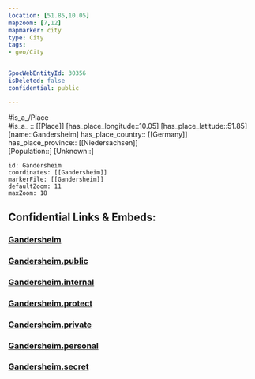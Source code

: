 ```yaml
---
location: [51.85,10.05] 
mapzoom: [7,12] 
mapmarker: city 
type: City
tags:
- geo/City


SpocWebEntityId: 30356
isDeleted: false
confidential: public

---
```

#is_a_/Place  
#is_a_ :: [[Place]] 
[has_place_longitude::10.05] 
[has_place_latitude::51.85] 
[name::Gandersheim] 
has_place_country:: [[Germany]]  
has_place_province:: [[Niedersachsen]]  
[Population::] 
[Unknown::] 


```leaflet
id: Gandersheim
coordinates: [[Gandersheim]] 
markerFile: [[Gandersheim]] 
defaultZoom: 11 
maxZoom: 18
```


## Confidential Links & Embeds: 

### [Gandersheim](/_Standards/Earth/Continent/Europe/Europe~Central/Germany/Germany~West/Niedersachsen/counties~Niedersachsen/Northeim/cities~Northeim/Bad_Gandersheim/boroughs~Bad_Gandersheim/Gandersheim.md) 

### [Gandersheim.public](/_public/Earth/Continent/Europe/Europe~Central/Germany/Germany~West/Niedersachsen/counties~Niedersachsen/Northeim/cities~Northeim/Bad_Gandersheim/boroughs~Bad_Gandersheim/Gandersheim.public.md) 

### [Gandersheim.internal](/_internal/Earth/Continent/Europe/Europe~Central/Germany/Germany~West/Niedersachsen/counties~Niedersachsen/Northeim/cities~Northeim/Bad_Gandersheim/boroughs~Bad_Gandersheim/Gandersheim.internal.md) 

### [Gandersheim.protect](/_protect/Earth/Continent/Europe/Europe~Central/Germany/Germany~West/Niedersachsen/counties~Niedersachsen/Northeim/cities~Northeim/Bad_Gandersheim/boroughs~Bad_Gandersheim/Gandersheim.protect.md) 

### [Gandersheim.private](/_private/Earth/Continent/Europe/Europe~Central/Germany/Germany~West/Niedersachsen/counties~Niedersachsen/Northeim/cities~Northeim/Bad_Gandersheim/boroughs~Bad_Gandersheim/Gandersheim.private.md) 

### [Gandersheim.personal](/_personal/Earth/Continent/Europe/Europe~Central/Germany/Germany~West/Niedersachsen/counties~Niedersachsen/Northeim/cities~Northeim/Bad_Gandersheim/boroughs~Bad_Gandersheim/Gandersheim.personal.md) 

### [Gandersheim.secret](/_secret/Earth/Continent/Europe/Europe~Central/Germany/Germany~West/Niedersachsen/counties~Niedersachsen/Northeim/cities~Northeim/Bad_Gandersheim/boroughs~Bad_Gandersheim/Gandersheim.secret.md)

